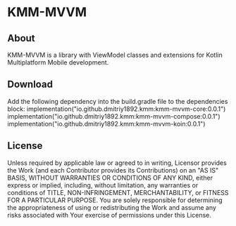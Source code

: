 # KMM-MVVM
## About
KMM-MVVM is a library with ViewModel classes and extensions for Kotlin Multiplatform Mobile development.

## Download
Add the following dependency into the build.gradle file to the dependencies block:
implementation("io.github.dmitriy1892.kmm:kmm-mvvm-core:0.0.1")
implementation("io.github.dmitriy1892.kmm:kmm-mvvm-compose:0.0.1")
implementation("io.github.dmitriy1892.kmm:kmm-mvvm-koin:0.0.1")

## License

Unless required by applicable law or
agreed to in writing, Licensor provides the Work (and each
Contributor provides its Contributions) on an "AS IS" BASIS,
WITHOUT WARRANTIES OR CONDITIONS OF ANY KIND, either express or
implied, including, without limitation, any warranties or conditions
of TITLE, NON-INFRINGEMENT, MERCHANTABILITY, or FITNESS FOR A
PARTICULAR PURPOSE. You are solely responsible for determining the
appropriateness of using or redistributing the Work and assume any
risks associated with Your exercise of permissions under this License.
